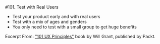 #101. Test with Real Users
-  Test your product early and with real users
-  Test with a mix of ages and genders
-  You only need to test with a small group to get huge benefits

Excerpt From: ["101 UX Principles"](https://www.packtpub.com/web-development/101-ux-principles) book by Will Grant, published by Packt.
